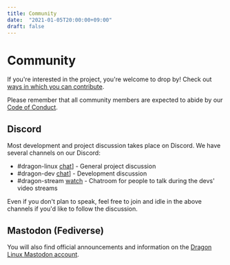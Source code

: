 ```yaml
---
title: Community
date:  "2021-01-05T20:00:00+09:00"
draft: false
---
```


# Community

If you're interested in the project, you're welcome to drop by!  Check out [ways in which you can contribute](/contribute).

Please remember that all community members are expected to abide by our [Code of Conduct](/code-of-conduct).

## Discord

Most development and project discussion takes place on Discord. We have several channels on our Discord:

* #dragon-linux [chat](https://discord.go.venith.net/dragon)] - General project discussion
* #dragon-dev [chat](https://discord.go.venith.net/dragon-dev)] - Development discussion
* #dragon-stream [watch](https://twitch.go.venith.net) - Chatroom for people to talk during the devs' video streams

Even if you don't plan to speak, feel free to join and idle in the above channels if you'd like to follow the discussion.

## Mastodon (Fediverse)

You will also find official announcements and information on the [Dragon Linux Mastodon account](https://nerdculture.de/@astafathersatan).
